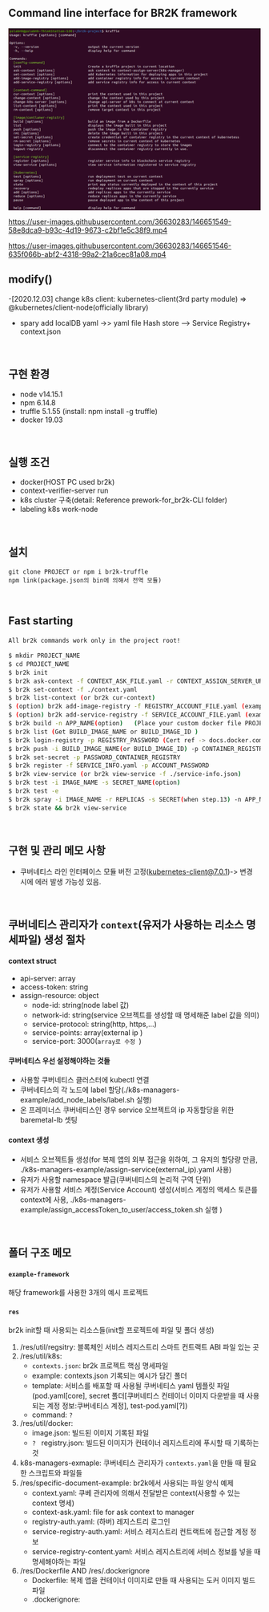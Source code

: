 ## Command line interface for BR2K framework

<img alt="br2k-app with br2k" src="./assets/main.png"  align="center"/>



https://user-images.githubusercontent.com/36630283/146651549-58e8dca9-b93c-4d19-9673-c2bf1e5c38f9.mp4

https://user-images.githubusercontent.com/36630283/146651546-635f066b-abf2-4318-99a2-21a6cec81a08.mp4




## modify()
-[2020.12.03] change k8s client: kubernetes-client(3rd party module) => @kubernetes/client-node(officially library)
- spary add localDB yaml ->> yaml file Hash store --> Service Registry+ context.json

<br/>

## 구현 환경
- node v14.15.1
- npm 6.14.8
- truffle 5.1.55 (install: npm install -g truffle)
- docker 19.03

<br/>

## 실행 조건
- docker(HOST PC used br2k)
- context-verifier-server run
- k8s cluster 구축(detail: Reference prework-for_br2k-CLI folder)
- labeling k8s work-node

<br/>

## 설치
```
git clone PROJECT or npm i br2k-truffle
npm link(package.json의 bin에 의해서 전역 모듈)
```

<br/>

## Fast starting


`All br2k commands work only in the project root!`

```bash
$ mkdir PROJECT_NAME
$ cd PROJECT_NAME
$ br2k init
$ br2k ask-context -f CONTEXT_ASK_FILE.yaml -r CONTEXT_ASSIGN_SERVER_URL
$ br2k set-context -f ./context.yaml
$ br2k list-context (or br2k cur-context)
$ (option) br2k add-image-registry -f REGISTRY_ACCOUNT_FILE.yaml (example ->DIR: specific-document-example)
$ (option) br2k add-service-registry -f SERVICE_ACCOUNT_FILE.yaml (example ->DIR: specific-document-example)
$ br2k build -n APP_NAME(option)   (Place your custom docker file PROJECT_ROOT/util/docker/ )
$ br2k list (Get BUILD_IMAGE_NAME or BUILD_IMAGE_ID )
$ br2k login-registry -p REGISTRY_PASSWORD (Cert ref -> docs.docker.com/engine.security/certificates/)
$ br2k push -i BUILD_IMAGE_NAME(or BUILD_IMAGE_ID) -p CONTAINER_REGISTRY_PROJECT
$ br2k set-secret -p PASSWORD_CONTAINER_REGISTRY
$ br2k register -f SERVICE_INFO.yaml -p ACCOUNT_PASSWORD
$ br2k view-service (or br2k view-service -f ./service-info.json)
$ br2k test -i IMAGE_NAME -s SECRET_NAME(option)
$ br2k test -e
$ br2k spray -i IMAGE_NAME -r REPLICAS -s SECRET(when step.13) -n APP_NAME
$ br2k state && br2k view-service
```

<br/>

## 구현 및 관리 메모 사항
- 쿠버네티스 라인 인터페이스 모듈 버전 고정(kubernetes-client@7.0.1)-> 변경 시에 에러 발생 가능성 있음.

<br/>

## 쿠버네티스 관리자가 `context`(유저가 사용하는 리소스 명세파일) 생성 절차


#### context struct
- api-server: array
- access-token: string
- assign-resource: object
   - node-id: string(node label 값)
   - network-id: string(service 오브젝트를 생성할 때 명세해준 label 값을 의미)
   - service-protocol: string(http, https,...)
   - service-points: array(external ip )
   - service-port: 3000(`array로 수정 `)


#### 쿠버네티스 우선 설정해야하는 것들
- 사용할 쿠버네티스 클러스터에 kubectl 연결
- 쿠버네티스의 각 노드에 label 할당(./k8s-managers-example/add_node_labels/label.sh 실행)
- 온 프레미너스 쿠버네티스인 경우 service 오브젝트의 ip 자동할당을 위한 baremetal-lb 셋팅

#### context 생성
- 서비스 오브젝트들 생성(for 복제 앱의 외부 접근을 위하여, 그 유저의 할당량 만큼, ./k8s-managers-example/assign-service(external_ip).yaml 사용)
- 유저가 사용할 namespace 발급(쿠버네티스의 논리적 구역 단위)
- 유저가 사용할 서비스 계정(Service Account) 생성(서비스 계정의 액세스 토큰를 context에 사용, ./k8s-managers-example/assign_accessToken_to_user/access_token.sh 실행 ) 


<br/>

## 폴더 구조 메모


#### ``example-framework``

해당 framework를 사용한 3개의 예시 프로젝트


#### ``res``

br2k init할 때 사용되는 리소스들(init할 프로젝트에 파일 및 폴더 생성)

1. /res/util/regsitry: 블록체인 서비스 레지스트리 스마트 컨트랙트 ABI 파일 있는 곳
2. /res/util/k8s:
    - ``contexts.json``: br2k 프로젝트 핵심 명세파일
    - example: contexts.json 기록되는 예시가 담긴 폴더 
    - template: 서비스를 배포할 때 사용될 쿠버네티스 yaml 템플릿 파일(pod.yaml[core], secret 폴더[쿠버네티스 컨테이너 이미지 다운받을 때 사용되는 계정 정보:쿠버네티스 계정], test-pod.yaml[?])
    - command: ``?``
3. /res/util/docker:
    - image.json: 빌드된 이미지 기록된 파일
    - ``? `` registry.json: 빌드된 이미지가 컨테이너 레지스트리에 푸시할 때 기록하는 것
4. k8s-managers-exmaple: 쿠버네티스 관리자가 ``contexts.yaml``을 만들 때 필요한 스크립트와 파일들
5. /res/specific-document-example: br2k에서 사용되는 파일 양식 예제
    - context.yaml: 쿠베 관리자에 의해서 전달받은 context(사용할 수 있는 context 명세) 
    - context-ask.yaml: file for ask context to manager
    - registry-auth.yaml: (하버) 레지스트리 로그인 
    - service-registry-auth.yaml: 서비스 레지스트리 컨트랙트에 접근할 계정 정보
    - service-registry-content.yaml: 서비스 레지스트리에 서비스 정보를 넣을 때 명세해야하는 파일
6. /res/Dockerfile AND /res/.dockerignore
    - Dockerfile: 복제 앱을 컨테이너 이미지로 만들 때 사용되는 도커 이미지 빌드 파일
    - .dockerignore: 


<br/>





